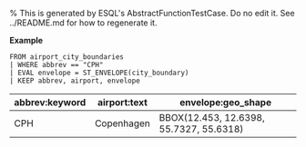 % This is generated by ESQL's AbstractFunctionTestCase. Do no edit it. See ../README.md for how to regenerate it.

**Example**

```esql
FROM airport_city_boundaries
| WHERE abbrev == "CPH"
| EVAL envelope = ST_ENVELOPE(city_boundary)
| KEEP abbrev, airport, envelope
```

| abbrev:keyword | airport:text | envelope:geo_shape |
| --- | --- | --- |
| CPH | Copenhagen | BBOX(12.453, 12.6398, 55.7327, 55.6318) |


